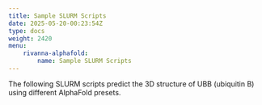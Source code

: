 ```yaml
---
title: Sample SLURM Scripts
date: 2025-05-20-00:23:54Z
type: docs 
weight: 2420
menu: 
    rivanna-alphafold:
        name: Sample SLURM Scripts
---
```



The following SLURM scripts predict the 3D structure of UBB (ubiquitin B) using different AlphaFold presets. 
